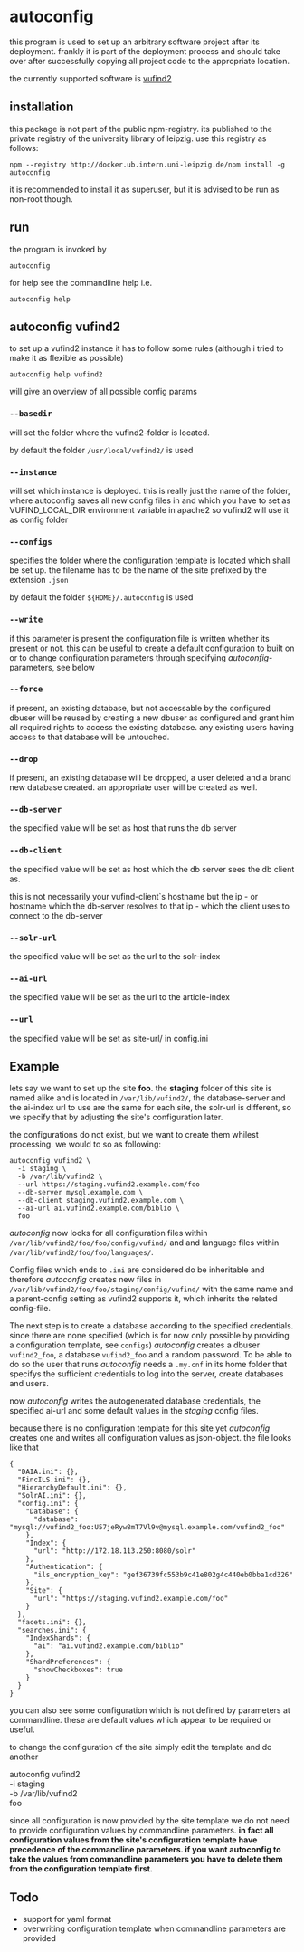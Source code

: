 # autoconfig

this program is used to set up an arbitrary software project after its deployment.
frankly it is part of the deployment process and should take over after successfully
copying all project code to the appropriate location.

the currently supported software is [vufind2][1]

## installation

this package is not part of the public npm-registry. its published to the private registry
of the university library of leipzig. use this registry as follows:

    npm --registry http://docker.ub.intern.uni-leipzig.de/npm install -g autoconfig

it is recommended to install it as superuser, but it is advised to be run as non-root
though.

## run

the program is invoked by

    autoconfig

for help see the commandline help i.e.

    autoconfig help

## autoconfig vufind2

to set up a vufind2 instance it has to follow some rules (although i tried to make it
as flexible as possible)

    autoconfig help vufind2

will give an overview of all possible config params

### `--basedir`

will set the folder where the vufind2-folder is located.

by default the folder `/usr/local/vufind2/` is used

### `--instance`

will set which instance is deployed. this is really just the name of the folder,
where autoconfig saves all new config files in and which you have to set as
VUFIND_LOCAL_DIR environment variable in apache2 so vufind2 will use it as config folder

### `--configs`

specifies the folder where the configuration template is located which shall be set up.
the filename has to be the name of the site prefixed by the extension `.json`

by default the folder `${HOME}/.autoconfig` is used

### `--write`

if this parameter is present the configuration file is written whether its present or not.
this can be useful to create a default configuration to built on or to change configuration
parameters through specifying _autoconfig_-parameters, see below

### `--force`

if present, an existing database, but not accessable by the configured dbuser will be reused
by creating a new dbuser as configured and grant him all required rights to access the existing
database. any existing users having access to that database will be untouched.

### `--drop`

if present, an existing database will be dropped, a user deleted and a brand new
database created. an appropriate user will be created as well.

### `--db-server`

the specified value will be set as host that runs the db server

### `--db-client`

the specified value will be set as host which the db server sees the db client as.

this is not necessarily your vufind-client`s hostname but the ip - or hostname which
the db-server resolves to that ip - which the client uses to connect to the db-server

### `--solr-url`

the specified value will be set as the url to the solr-index

### `--ai-url`

the specified value will be set as the url to the article-index

### `--url`

the specified value will be set as site-url/<site name> in config.ini

## Example

lets say we want to set up the site **foo**. the **staging** folder of this site is named
alike and is located in `/var/lib/vufind2/`, the database-server and the ai-index url to use
are the same for each site, the solr-url is different, so we specify that by adjusting
the site's configuration later.

the configurations do not exist, but we want to create them whilest processing.
we would to so as following:

    autoconfig vufind2 \
      -i staging \
      -b /var/lib/vufind2 \
      --url https://staging.vufind2.example.com/foo
      --db-server mysql.example.com \
      --db-client staging.vufind2.example.com \
      --ai-url ai.vufind2.example.com/biblio \
      foo

_autoconfig_ now looks for all configuration files within `/var/lib/vufind2/foo/foo/config/vufind/`
 and and language files within `/var/lib/vufind2/foo/foo/languages/`.

 Config files which ends to `.ini` are considered do be inheritable and therefore _autoconfig_
 creates new files in `/var/lib/vufind2/foo/foo/staging/config/vufind/` with the same name
 and a parent-config setting as vufind2 supports it, which inherits the related config-file.

 The next step is to create a database according to the specified credentials. since there
 are none specified (which is for now only possible by providing a configuration template,
 see `configs`) _autoconfig_ creates a dbuser `vufind2_foo`, a database `vufind2_foo` and
 a random password. To be able to do so the user that runs _autoconfig_ needs a `.my.cnf` in
 its home folder that specifys the sufficient credentials to log into the server, create
 databases and users.

 now _autoconfig_ writes the autogenerated database credentials, the specified ai-url and
 some default values in the *staging* config files.

 because there is no configuration template for this site yet _autoconfig_ creates one and
 writes all configuration values as json-object. the file looks like that

    {
      "DAIA.ini": {},
      "FincILS.ini": {},
      "HierarchyDefault.ini": {},
      "SolrAI.ini": {},
      "config.ini": {
        "Database": {
          "database": "mysql://vufind2_foo:U57jeRyw8mT7Vl9v@mysql.example.com/vufind2_foo"
        },
        "Index": {
          "url": "http://172.18.113.250:8080/solr"
        },
        "Authentication": {
          "ils_encryption_key": "gef36739fc553b9c41e802g4c440eb0bba1cd326"
        },
        "Site": {
          "url": "https://staging.vufind2.example.com/foo"
        }
      },
      "facets.ini": {},
      "searches.ini": {
        "IndexShards": {
          "ai": "ai.vufind2.example.com/biblio"
        },
        "ShardPreferences": {
          "showCheckboxes": true
        }
      }
    }

you can also see some configuration which is not defined by parameters at commandline.
these are default values which appear to be required or useful.

to change the configuration of the site simply edit the template and do another

   autoconfig vufind2 \
      -i staging \
      -b /var/lib/vufind2 \
      foo

since all configuration is now provided by the site template we do not need to provide
configuration values by commandline parameters. **in fact all configuration values from
the site's configuration template have precedence of the commandline parameters.
if you want autoconfig to take the values from commandline parameters you have to delete them
from the configuration template first.**


## Todo

* support for yaml format
* overwriting configuration template when commandline parameters are provided

[1]: [http://vufind-org.github.io/vufind/]
